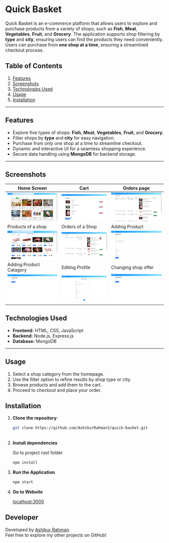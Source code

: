 # Quick Basket

Quick Basket is an e-commerce platform that allows users to explore and purchase products from a variety of shops, such as **Fish**, **Meat**, **Vegetables**, **Fruit**, and **Grocery**. The application supports shop filtering by **type** and **city**, ensuring users can find the products they need conveniently. Users can purchase from **one shop at a time**, ensuring a streamlined checkout process.

## Table of Contents

1. [Features](#features)  
2. [Screenshots](#screenshots)  
3. [Technologies Used](#technologies-used)
4. [Usage](#usage)
5. [Installation](#installation)  
 

---

## Features

- Explore five types of shops: **Fish**, **Meat**, **Vegetables**, **Fruit**, and **Grocery**.
- Filter shops by **type** and **city** for easy navigation.
- Purchase from only one shop at a time to streamline checkout.
- Dynamic and interactive UI for a seamless shopping experience.
- Secure data handling using **MongoDB** for backend storage.

---


## **Screenshots**


| Home Screen | Cart | Orders page |
|-------------|-----------------|----------------------------|
| ![Home Screen](images/available_shops.png) | ![Cart](images/cart.png) | ![Orders page](images/customers_orders.png) |
| Products of a shop | Orders of a Shop | Adding Product |
| ![Products of a shop](images/shops_products.png) | ![Orders of a Shop](images/shops_orders.png) | ![Adding Product](images/adding_product.png) |
| Adding Product Catagory | Editing Profile | Changing shop offer
| ![Adding Product Catagory](images/adding_catagory.png) | ![Editing Profile](images/edit_profile.png) | ![Changing shop offer](images/change_offer.png) 

## Technologies Used

- **Frontend:** HTML, CSS, JavaScript  
- **Backend:** Node.js, Express.js  
- **Database:** MongoDB  

---

## Usage

1. Select a shop category from the homepage.
2. Use the filter option to refine results by shop type or city.
3. Browse products and add them to the cart.
4. Proceed to checkout and place your order.


## Installation

1. **Clone the repository**:  
   ```bash
   git clone https://github.com/AshikurRahman3/quick-basket.git



2. **Install dependencies**

    Go to project root folder
    ```bash
    npm install

3. **Run the Application**
    ```bash
    npm start

4. **Go to Website**

    [localhost:3000](http://localhost:3000)


## **Developer**

Developed by [Ashikur Rahman](https://github.com/AshikurRahman3).  
Feel free to explore my other projects on GitHub!

